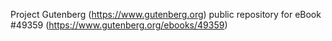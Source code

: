 Project Gutenberg (https://www.gutenberg.org) public repository for eBook #49359 (https://www.gutenberg.org/ebooks/49359)
